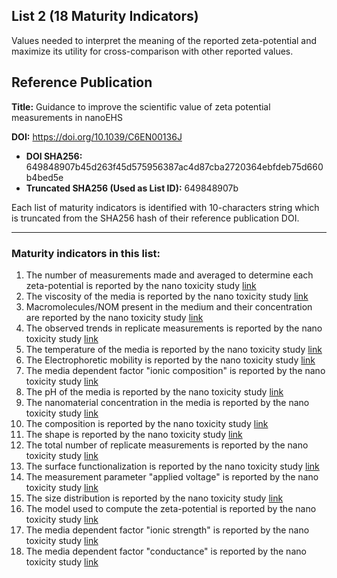 ## List 2 (18 Maturity Indicators)

Values needed to interpret the meaning of the reported zeta-potential and maximize its utility for cross-comparison with other reported values.

## Reference Publication

**Title:** Guidance to improve the scientific value of zeta potential measurements in nanoEHS

**DOI:** https://doi.org/10.1039/C6EN00136J

* **DOI SHA256:** 649848907b45d263f45d575956387ac4d87cba2720364ebfdeb75d660b4bed5e
* **Truncated SHA256 (Used as List ID):** 649848907b

Each list of maturity indicators is identified with 10-characters string which is truncated from the SHA256 hash of their reference publication DOI.

--------------------

### Maturity indicators in this list:

1. The number of measurements made and averaged to determine each zeta-potential is reported by the nano toxicity study [link](https://w3id.org/nsdra/maturity-indicator/readme/02-649848907b/MI-R1.3-649848907b-MEASUREMENT_NUMBER.md)
1. The viscosity of the media is reported by the nano toxicity study [link](https://w3id.org/nsdra/maturity-indicator/readme/02-649848907b/MI-R1.3-649848907b-MEDIA_VISCOSITY.md)
1. Macromolecules/NOM present in the medium and their concentration are reported by the nano toxicity study [link](https://w3id.org/nsdra/maturity-indicator/readme/02-649848907b/MI-R1.3-649848907b-MEDIA_MACROMOLECULES.md)
1. The observed trends in replicate measurements is reported by the nano toxicity study [link](https://w3id.org/nsdra/maturity-indicator/readme/02-649848907b/MI-R1.3-649848907b-MEASUREMENT_TRENDS.md)
1. The temperature of the media is reported by the nano toxicity study [link](https://w3id.org/nsdra/maturity-indicator/readme/02-649848907b/MI-R1.3-649848907b-MEDIA_TEMPERATURE.md)
1. The Electrophoretic mobility is reported by the nano toxicity study [link](https://w3id.org/nsdra/maturity-indicator/readme/02-649848907b/MI-R1.3-649848907b-EP_MOBILITY.md)
1. The media dependent factor "ionic composition" is reported by the nano toxicity study [link](https://w3id.org/nsdra/maturity-indicator/readme/02-649848907b/MI-R1.3-649848907b-MEDIA_IONIC_COMPOSITION.md)
1. The pH of the media is reported by the nano toxicity study [link](https://w3id.org/nsdra/maturity-indicator/readme/02-649848907b/MI-R1.3-649848907b-MEDIA_PH.md)
1. The nanomaterial concentration in the media is reported by the nano toxicity study [link](https://w3id.org/nsdra/maturity-indicator/readme/02-649848907b/MI-R1.3-649848907b-MEDIA_NM_CONCENTRATION.md)
1. The composition is reported by the nano toxicity study [link](https://w3id.org/nsdra/maturity-indicator/readme/02-649848907b/MI-R1.3-649848907b-NM_COMPOSITION.md)
1. The shape is reported by the nano toxicity study [link](https://w3id.org/nsdra/maturity-indicator/readme/02-649848907b/MI-R1.3-649848907b-NM_SHAPE.md)
1. The total number of replicate measurements is reported by the nano toxicity study [link](https://w3id.org/nsdra/maturity-indicator/readme/02-649848907b/MI-R1.3-649848907b-MEASUREMENT_REPLICATES.md)
1. The surface functionalization is reported by the nano toxicity study [link](https://w3id.org/nsdra/maturity-indicator/readme/02-649848907b/MI-R1.3-649848907b-NM_SURFACE_FUNCTIONALIZATION.md)
1. The measurement parameter "applied voltage" is reported by the nano toxicity study [link](https://w3id.org/nsdra/maturity-indicator/readme/02-649848907b/MI-R1.3-649848907b-MEASUREMENT_VOLTAGE.md)
1. The size distribution is reported by the nano toxicity study [link](https://w3id.org/nsdra/maturity-indicator/readme/02-649848907b/MI-R1.3-649848907b-NM_SIZE_DISTRIBUTION.md)
1. The model used to compute the zeta-potential is reported by the nano toxicity study [link](https://w3id.org/nsdra/maturity-indicator/readme/02-649848907b/MI-R1.3-649848907b-MODEL.md)
1. The media dependent factor "ionic strength" is reported by the nano toxicity study [link](https://w3id.org/nsdra/maturity-indicator/readme/02-649848907b/MI-R1.3-649848907b-MEDIA_IONIC_STRENGTH.md)
1. The media dependent factor "conductance" is reported by the nano toxicity study [link](https://w3id.org/nsdra/maturity-indicator/readme/02-649848907b/MI-R1.3-649848907b-MEDIA_SPECIFIC_CONDUCTANCE.md)
